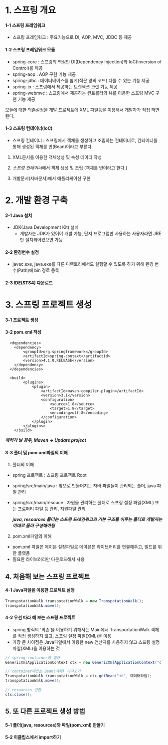 # 1. 스프링 개요

#### 1-1 스프링 프레임워크
- 스프링 프레임워크 : 주요기능으로 DI, AOP, MVC, JDBC 등 제공

#### 1-2 스프링 프레임워크 모듈
- spring-core : 스프링의 핵심인 DI(Dependency Injection)와 IoC(Inversion of Control)를 제공
- spring-aop : AOP 구현 기능 제공
- spring-jdbc : 데이터베이스를 쉽게(적은 양의 코드) 다룰 수 있는 기능 제공
- spring-tx : 스프링에서 제공하는 트랜잭션 관련 기능 제공
- spring-webmvc : 스프링에서 제공하는 컨트롤러와 뷰를 이용한 스프링 MVC 구현 기능 제공

모듈에 대한 의존설정을 개발 프로젝트에 XML 파일등을 이용해서 개발자가 직접 하면 된다.

#### 1-3 스프링 컨테이너(IoC)
- 스프링 컨테이너 : 스프링에서 객체를 생성하고 조립하는 컨테이너로, 컨테이너를 통해 생성된 객체를 빈(Bean)이라고 부른다.

1) XML문서를 이용한 객체생성 및 속성 데이터 작성

2) *스프링 컨테이너*에서 객체 생성 및 조립 (객체를 빈이라고 한다.)

3) 개발문서(자바문서)에서 애플리케이션 구현

# 2. 개발 환경 구축

#### 2-1 Java 설치
- JDK(Java Development Kit) 설치
   - 개발자는 JDK가 있어야 개발 가능, 단지 프로그램만 사용하는 사용자라면 JRE만 설치되어있으면 가능
 
#### 2-2 환경변수 설정
- javac.exe, java.exe를 다른 디렉토리에서도 실행할 수 있도록 하기 위해 환경 변수(Path)에 bin 경로 등록

#### 2-3 IDE(STS4) 다운로드

# 3. 스프링 프로젝트 생성

#### 3-1 프로젝트 생성

#### 3-2 pom.xml 작성

```
  <dependencies>
	<dependency>
		<groupId>org.springframework</groupId>
		<artifactId>spring-context</artifactId>
		<version>4.1.0.RELEASE</version>
	</dependency>
  </dependencies>

  <build>
		<plugins>
			<plugin>
				<artifactId>maven-compiler-plugin</artifactId>
				<version>3.1</version>
				<configuration>
					<source>1.8</source>
					<target>1.8</target>
					<encoding>utf-8</encoding>
				</configuration>
			</plugin>
		</plugins>
	</build>
```

 ***에러가 날 경우, Maven -> Update project***

#### 3-3 폴더 및 pom.xml파일의 이해

1) 폴더의 이해
- spring 프로젝트 : 스프링 프로젝트 Root
- spring/src/main/java : 앞으로 만들어지는 자바 파일들이 관리되는 폴더, java 파일 관리
- spring/src/main/resouce : 자원을 관리하는 폴더로 스프링 설정 파일(XML) 또는 프로퍼티 파일 등 관리, 지원파일 관리

  ***java, resources 폴더는 스프링 프레임워크의 기본 구조를 이루는 폴더로 개발자는 이대로 폴더 구성해야됨***

2) pom.xml파일의 이해
- pom.xml 파일은 메이븐 설정파일로 메이븐은 라이브러리를 연결해주고, 빌드를 위한 플랫폼
- 필요한 라이브러리만 다운로드해서 사용

## 4. 처음해 보는 스프링 프로젝트

#### 4-1 Java파일을 이용한 프로젝트 실행

```java
TranspotationWalk transpotationWalk = new TranspotationWalk();
transpotationWalk.move();
```

#### 4-2 우선 따라 해 보는 스프링 프로젝트
- spring 방식의 '의존'을 이용하기 위해서는 Main에서 TransportationWalk 객체를 직접 생성하지 않고, 스프링 설정 파일(XML)을 이용
- 가장 큰 차이점은 Java파일에서 이용한 new 연산자를 사용하지 않고 스프링 설정파일(XML)을 이용하는 것

```java
// spring container에 접근
GenericXmlApplicationContext ctx = new GenericXmlApplicationContext("classpath:applicationContext.xml");

// container에있는 Bean(객체) 가져오기
TranspotationWalk transpotationWalk = ctx.getBean("id", 데이터타입);
transpotationWalk.move();
		
// resources 반환
ctx.close();
```

## 5. 또 다른 프로젝트 생성 방법

#### 5-1 폴더(java, resources)와 파일(pom.xml) 만들기
#### 5-2 이클립스에서 import하기
